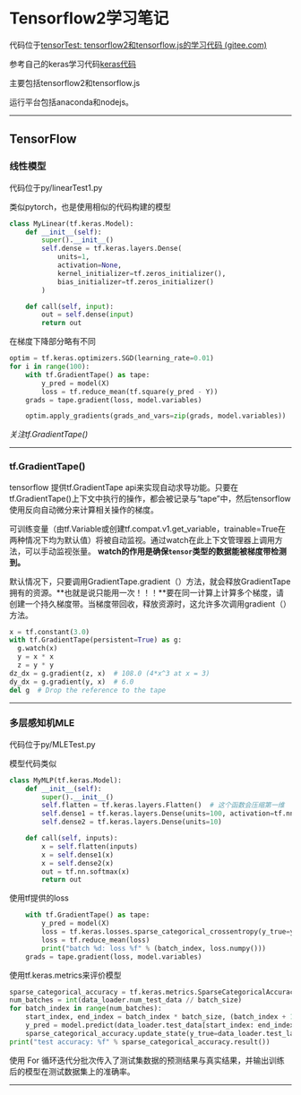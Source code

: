 # Tensorflow2学习笔记

代码位于[tensorTest: tensorflow2和tensorflow.js的学习代码 (gitee.com)](https://gitee.com/masaikk/tensor-test)

参考自己的keras学习代码[keras代码](https://gitee.com/masaikk/rectr.git)

主要包括tensorflow2和tensorflow.js

运行平台包括anaconda和nodejs。

---

## TensorFlow

### 线性模型

代码位于py/linearTest1.py

类似pytorch，也是使用相似的代码构建的模型

```python
class MyLinear(tf.keras.Model):
    def __init__(self):
        super().__init__()
        self.dense = tf.keras.layers.Dense(
            units=1,
            activation=None,
            kernel_initializer=tf.zeros_initializer(),
            bias_initializer=tf.zeros_initializer()
        )

    def call(self, input):
        out = self.dense(input)
        return out
```

在梯度下降部分略有不同

```python
optim = tf.keras.optimizers.SGD(learning_rate=0.01)
for i in range(100):
    with tf.GradientTape() as tape:
        y_pred = model(X)
        loss = tf.reduce_mean(tf.square(y_pred - Y))
    grads = tape.gradient(loss, model.variables)

    optim.apply_gradients(grads_and_vars=zip(grads, model.variables))
```

*关注tf.GradientTape()*

---

### tf.GradientTape()

tensorflow 提供tf.GradientTape api来实现自动求导功能。只要在tf.GradientTape()上下文中执行的操作，都会被记录与“tape”中，然后tensorflow使用反向自动微分来计算相关操作的梯度。

可训练变量（由tf.Variable或创建tf.compat.v1.get_variable，trainable=True在两种情况下均为默认值）将被自动监视。通过watch在此上下文管理器上调用方法，可以手动监视张量。
**watch的作用是确保`tensor`类型的数据能被梯度带检测到。**

默认情况下，只要调用GradientTape.gradient（）方法，就会释放GradientTape拥有的资源。**也就是说只能用一次！！！**要在同一计算上计算多个梯度，请创建一个持久梯度带。当梯度带回收，释放资源时，这允许多次调用gradient（）方法。

```python
x = tf.constant(3.0)
with tf.GradientTape(persistent=True) as g:
  g.watch(x)
  y = x * x
  z = y * y
dz_dx = g.gradient(z, x)  # 108.0 (4*x^3 at x = 3)
dy_dx = g.gradient(y, x)  # 6.0
del g  # Drop the reference to the tape
```

---

### 多层感知机MLE

代码位于py/MLETest.py

模型代码类似

```python
class MyMLP(tf.keras.Model):
    def __init__(self):
        super().__init__()
        self.flatten = tf.keras.layers.Flatten()  # 这个函数会压缩第一维
        self.dense1 = tf.keras.layers.Dense(units=100, activation=tf.nn.relu)
        self.dense2 = tf.keras.layers.Dense(units=10)

    def call(self, inputs):
        x = self.flatten(inputs)
        x = self.dense1(x)
        x = self.dense2(x)
        out = tf.nn.softmax(x)
        return out
```

使用tf提供的loss

```python
    with tf.GradientTape() as tape:
        y_pred = model(X)
        loss = tf.keras.losses.sparse_categorical_crossentropy(y_true=y, y_pred=y_pred)
        loss = tf.reduce_mean(loss)
        print("batch %d: loss %f" % (batch_index, loss.numpy()))
    grads = tape.gradient(loss, model.variables)
```

使用tf.keras.metrics来评价模型

```python
sparse_categorical_accuracy = tf.keras.metrics.SparseCategoricalAccuracy()
num_batches = int(data_loader.num_test_data // batch_size)
for batch_index in range(num_batches):
    start_index, end_index = batch_index * batch_size, (batch_index + 1) * batch_size
    y_pred = model.predict(data_loader.test_data[start_index: end_index])
    sparse_categorical_accuracy.update_state(y_true=data_loader.test_label[start_index: end_index], y_pred=y_pred)
print("test accuracy: %f" % sparse_categorical_accuracy.result())
```

使用 For 循环迭代分批次传入了测试集数据的预测结果与真实结果，并输出训练后的模型在测试数据集上的准确率。

---

